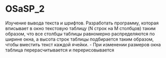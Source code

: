 # OSaSP_2
Изучение вывода текста и шрифтов.
Разработать программу, которая вписывает в окно текстовую таблицу (N строк на M столбцов) таким образом, что все столбцы таблицы равномерно  распределяются по ширине окна, а высота строк таблицы подбирается таким образом, чтобы вместить текст каждой ячейки. - При изменении размеров окна таблица перерасчитывается и перерисовывается
